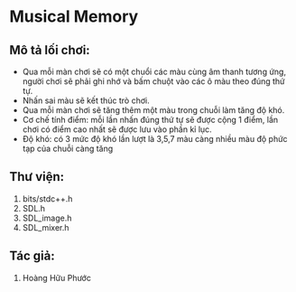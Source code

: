 # Musical Memory
## Mô tả lối chơi:
- Qua mỗi màn chơi sẽ có một chuổi các màu cùng âm thanh tương ứng, người chơi sẽ phải ghi nhớ và bấm chuột vào các ô màu theo đúng thứ tự.
- Nhấn sai màu sẽ kết thúc trò chơi.
- Qua mỗi màn chơi sẽ tăng thêm một màu trong chuỗi làm tăng độ khó.
- Cơ chế tính điểm: mỗi lần nhấn đúng thứ tự sẽ được cộng 1 điểm, lần chơi có điểm cao nhất sẽ được lưu vào phần kỉ lục.
- Độ khó: có 3 mức độ khó lần lượt là 3,5,7 màu càng nhiều màu độ phức tạp của chuỗi càng tăng
## Thư viện:
1. bits/stdc++.h
2. SDL.h
3. SDL_image.h
4. SDL_mixer.h

## Tác giả: 
1. Hoàng Hữu Phước
